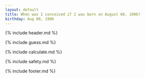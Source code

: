 ```yaml
---
layout: default
title: When was I conceived if I was born on August 08, 1906?
birthday: Aug 08, 1906
---
```


{% include header.md %}

{% include guess.md %}

{% include calculate.md %}

{% include safety.md %}

{% include footer.md %}



